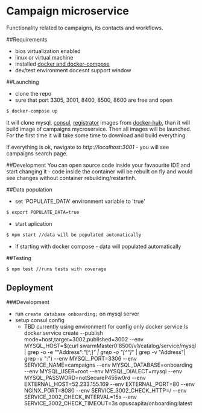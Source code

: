 # Campaign microservice
Functionality related to campaigns, its contacts and workflows.

##Requirements
- bios virtualization enabled
- linux or virtual machine
- installed [docker and docker-compose](https://www.docker.com/)
- dev/test environment docesnt support window

##Launching
- clone the repo
- sure that port 3305, 3001, 8400, 8500, 8600 are free and open
```bash
$ docker-compose up
```
It will clone mysql, [consul](https://www.consul.io/),  [registrator](http://gliderlabs.com/registrator/latest/) images from [docker-hub](https://hub.docker.com/), than it will build image of campaigns mycroservice. Then all images will be launched. For the first time it will take some time to download and build everything.

If everything is ok, navigate to _http://localhost:3001_ - you will see campaigns search page.

##Development
You can open source code inside your favaourite IDE and start changing it - code inside 
the container will be rebuilt on fly and would see changes without container rebuilding/restartinh.

##Data population
- set 'POPULATE_DATA' environment variable to 'true'  
```bash
$ export POPULATE_DATA=true
```
- start aplication
```bash
$ npm start //data will be populated automatically
```
- if starting with docker compose - data will populated automatically

##Testing
```bash
$ npm test //runs tests with coverage
```

## Deployment
###Development
* run `create database onboarding;` on mysql server
* setup consul config 
  * TBD currently using environment for config only
docker service ls
docker service create --publish mode=host,target=3002,published=3002 --env MYSQL_HOST=$(curl swarmMaster0:8500/v1/catalog/service/mysql | grep -o -e "\"Address\":\"[^,]*" | grep -o "[^\"]*" | grep -v "Address"| grep -v ":") --env MYSQL_PORT=3306 --env SERVICE_NAME=campaigns --env MYSQL_DATABASE=onboarding --env MYSQL_USER=root --env MYSQL_DIALECT=mysql --env MYSQL_PASSWORD=notSecureP455w0rd --env EXTERNAL_HOST=52.233.155.169 --env EXTERNAL_PORT=80 --env NGINX_PORT=8080 --env SERVICE_3002_CHECK_HTTP=/ --env SERVICE_3002_CHECK_INTERVAL=15s --env SERVICE_3002_CHECK_TIMEOUT=3s opuscapita/onboarding:latest


